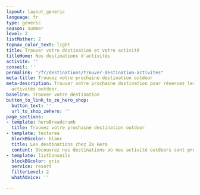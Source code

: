 ```yaml
---
layout: layout_generic
language: fr
type: generic
season: summer
level: 2
listMother: 2
topnav_color_text: light
title: Trouver votre destination et votre activité
titleHome: Nos destinations d'activités
activite: ''
conseil: ''
permalink: "/fr/destinations/trouver-destination-activites"
meta-title: Trouvez votre prochaine destination outdoor
meta-description: Trouver votre prochaine destination pour réservez les meilleurs
  activités outdoor.
baseline: Trouver votre destination
button_to_link_to_ze_hero_shop:
  button_text: ''
  url_to_shop_zehero: ''
page_sections:
- template: heroBreadcrumb
  title: Trouvez votre prochaine destination outdoor
- template: textarea
  blockBGcolor: blanc
  title: Les destinations chez Ze Hero
  content: Découvrez nos destinations où nos activité outdoors sont présentent.
- template: listConseils
  blockBGcolor: gris
  service: resort
  filterLevel: 2
  whatAdvice: ''

---
```

